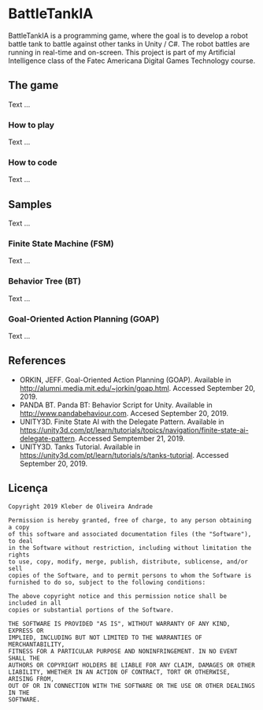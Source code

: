 # BattleTankIA

BattleTankIA is a programming game, where the goal is to develop a robot battle tank to battle against other tanks in Unity / C#. The robot battles are running in real-time and on-screen. This project is part of my Artificial Intelligence class of the Fatec Americana Digital Games Technology course.

## The game

Text ...

### How to play

Text ...

### How to code

Text ...

## Samples

Text ...

### Finite State Machine (FSM)

Text ...

### Behavior Tree (BT)

Text ...

### Goal-Oriented Action Planning (GOAP)

Text ...

## References

-   ORKIN, JEFF. Goal-Oriented Action Planning (GOAP). Available in <http://alumni.media.mit.edu/~jorkin/goap.html>. Accessed September 20, 2019.
-   PANDA BT. Panda BT: Behavior Script for Unity. Available in <http://www.pandabehaviour.com>. Accesed September 20, 2019.
-   UNITY3D. Finite State AI with the Delegate Pattern. Available in <https://unity3d.com/pt/learn/tutorials/topics/navigation/finite-state-ai-delegate-pattern>. Accessed Semptember 21, 2019. 
-   UNITY3D. Tanks Tutorial. Available in <https://unity3d.com/pt/learn/tutorials/s/tanks-tutorial>. Accessed September 20, 2019.

## Licença

    Copyright 2019 Kleber de Oliveira Andrade
    
    Permission is hereby granted, free of charge, to any person obtaining a copy
    of this software and associated documentation files (the "Software"), to deal
    in the Software without restriction, including without limitation the rights
    to use, copy, modify, merge, publish, distribute, sublicense, and/or sell
    copies of the Software, and to permit persons to whom the Software is
    furnished to do so, subject to the following conditions:
    
    The above copyright notice and this permission notice shall be included in all
    copies or substantial portions of the Software.
    
    THE SOFTWARE IS PROVIDED "AS IS", WITHOUT WARRANTY OF ANY KIND, EXPRESS OR
    IMPLIED, INCLUDING BUT NOT LIMITED TO THE WARRANTIES OF MERCHANTABILITY,
    FITNESS FOR A PARTICULAR PURPOSE AND NONINFRINGEMENT. IN NO EVENT SHALL THE
    AUTHORS OR COPYRIGHT HOLDERS BE LIABLE FOR ANY CLAIM, DAMAGES OR OTHER
    LIABILITY, WHETHER IN AN ACTION OF CONTRACT, TORT OR OTHERWISE, ARISING FROM,
    OUT OF OR IN CONNECTION WITH THE SOFTWARE OR THE USE OR OTHER DEALINGS IN THE
    SOFTWARE.

